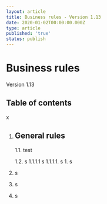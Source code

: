 ```yaml
---
layout: article
title: Business rules - Version 1.13
date: 2020-01-02T00:00:00.000Z
type: article
published: 'true'
status: publish
---
```

# Business rules

Version 1.13

## Table of contents

x

1. ## General rules
   1.1. test

   1.2. s
      1.1.1.1 s
         1.1.1.1. s
            1. s
2. s
3. s
4. s

